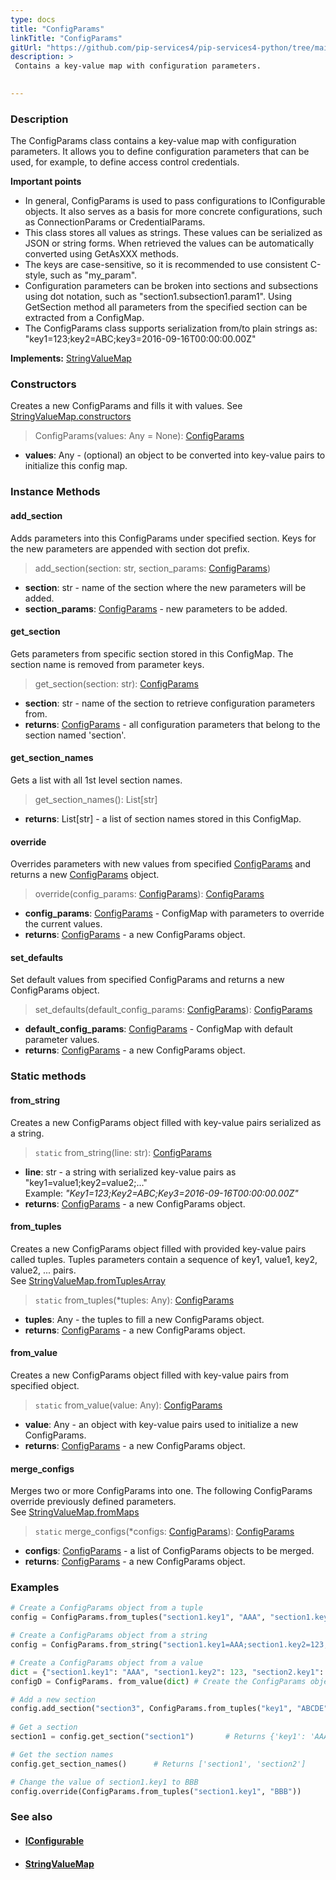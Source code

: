 ```yaml
---
type: docs
title: "ConfigParams"
linkTitle: "ConfigParams"
gitUrl: "https://github.com/pip-services4/pip-services4-python/tree/main/pip-services4-config-python"
description: > 
 Contains a key-value map with configuration parameters. 

  
---
```

### Description
The ConfigParams class contains a key-value map with configuration parameters. It allows you to define configuration parameters that can be used, for example, to define access control credentials.  

**Important points**   
- In general, ConfigParams is used to pass configurations to IConfigurable objects. It also serves as a basis for more concrete configurations, such as ConnectionParams or CredentialParams. 
- This class stores all values as strings. These values can be serialized as JSON or string forms. When retrieved the values can be automatically converted using GetAsXXX methods.
- The keys are case-sensitive, so it is recommended to use consistent C-style, such as "my_param".
- Configuration parameters can be broken into sections and subsections using dot notation, such as "section1.subsection1.param1". Using GetSection method all parameters from the specified section can be extracted from a ConfigMap.
- The ConfigParams class supports serialization from/to plain strings as: "key1=123;key2=ABC;key3=2016-09-16T00:00:00.00Z"


**Implements:** [StringValueMap](../../data/string_value_map)

### Constructors
Creates a new ConfigParams and fills it with values.
See [StringValueMap.constructors](../../data/string_value_map/#constructors)

> ConfigParams(values: Any = None): [ConfigParams]()

- **values**: Any - (optional) an object to be converted into key-value pairs to initialize this config map.

### Instance Methods  

#### add_section
Adds parameters into this ConfigParams under specified section.
Keys for the new parameters are appended with section dot prefix.

> add_section(section: str, section_params: [ConfigParams]())

- **section**: str - name of the section where the new parameters will be added.
- **section_params**: [ConfigParams]() - new parameters to be added.

#### get_section
Gets parameters from specific section stored in this ConfigMap.
The section name is removed from parameter keys.

> get_section(section: str): [ConfigParams]()

- **section**: str - name of the section to retrieve configuration parameters from.
- **returns**: [ConfigParams]() - all configuration parameters that belong to the section named 'section'. 
                                     
#### get_section_names
Gets a list with all 1st level section names.

> get_section_names(): List[str]

- **returns**: List[str] - a list of section names stored in this ConfigMap.

#### override
Overrides parameters with new values from specified [ConfigParams]()
and returns a new [ConfigParams]() object.

> override(config_params: [ConfigParams]()): [ConfigParams]()

- **config_params**: [ConfigParams]() - ConfigMap with parameters to override the current values.
- **returns**: [ConfigParams]() - a new ConfigParams object.

#### set_defaults
Set default values from specified ConfigParams and returns a new ConfigParams object.

> set_defaults(default_config_params: [ConfigParams]()): [ConfigParams]()

- **default_config_params**: [ConfigParams]() - ConfigMap with default parameter values.
- **returns**: [ConfigParams]() - a new ConfigParams object.

### Static methods   

#### from_string
Creates a new ConfigParams object filled with key-value pairs serialized as a string.

> `static` from_string(line: str): [ConfigParams]()

- **line**: str - a string with serialized key-value pairs as "key1=value1;key2=value2;..."  
Example: *"Key1=123;Key2=ABC;Key3=2016-09-16T00:00:00.00Z"*
- **returns**: [ConfigParams]() - a new ConfigParams object.

#### from_tuples
Creates a new ConfigParams object filled with provided key-value pairs called tuples.
Tuples parameters contain a sequence of key1, value1, key2, value2, ... pairs.  
See [StringValueMap.fromTuplesArray](../../data/string_value_map/#fromtuplesarray)

> `static` from_tuples(*tuples: Any): [ConfigParams]()

- **tuples**: Any - the tuples to fill a new ConfigParams object.
- **returns**: [ConfigParams]() - a new ConfigParams object.

#### from_value
Creates a new ConfigParams object filled with key-value pairs from specified object.

> `static` from_value(value: Any): [ConfigParams]()

- **value**: Any - an object with key-value pairs used to initialize a new ConfigParams.
- **returns**: [ConfigParams]() - a new ConfigParams object.

#### merge_configs
Merges two or more ConfigParams into one. The following ConfigParams override
previously defined parameters.  
See [StringValueMap.fromMaps](../../data/string_value_map/#frommaps)

> `static` merge_configs(*configs: [ConfigParams]()): [ConfigParams]()

- **configs**:  [ConfigParams]() - a list of ConfigParams objects to be merged.
- **returns**: [ConfigParams]() - a new ConfigParams object.

### Examples   

```python
# Create a ConfigParams object from a tuple
config = ConfigParams.from_tuples("section1.key1", "AAA", "section1.key2", 123, "section2.key1", True)

# Create a ConfigParams object from a string
config = ConfigParams.from_string("section1.key1=AAA;section1.key2=123;section2.key1=True")

# Create a ConfigParams object from a value
dict = {"section1.key1": "AAA", "section1.key2": 123, "section2.key1": True} # Create a dictionary
configD = ConfigParams. from_value(dict) # Create the ConfigParams object using the dictionary

# Add a new section 
config.add_section("section3", ConfigParams.from_tuples("key1", "ABCDE"))
                                       
# Get a section                                        
section1 = config.get_section("section1")       # Returns {'key1': 'AAA', 'key2': '123'} 

# Get the section names
config.get_section_names()      # Returns ['section1', 'section2']

# Change the value of section1.key1 to BBB
config.override(ConfigParams.from_tuples("section1.key1", "BBB")) 
```

### See also
- #### [IConfigurable](../iconfigurable)
- #### [StringValueMap](../../data/string_value_map)
